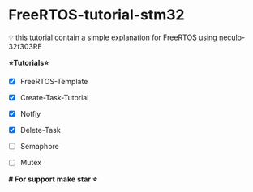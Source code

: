 # FreeRTOS-tutorial-stm32
 💡 this tutorial contain a simple explanation for FreeRTOS using neculo-32f303RE
 
 **⭐️Tutorials⭐️**
 
- [x] FreeRTOS-Template 

- [x] Create-Task-Tutorial 

- [x] Notfiy

- [x] Delete-Task

- [ ] Semaphore 

- [ ] Mutex



__# For support make star ⭐️__
